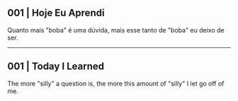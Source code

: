 ## 001 | Hoje Eu Aprendi
Quanto mais "boba" é uma dúvida, mais esse tanto de "boba" eu deixo de ser. 

---
## 001 | Today I Learned
The more "silly" a question is, the more this amount of "silly" I let go off of me. 
